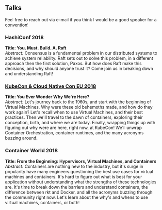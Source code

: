 <h2> Talks </h2>
<body> Feel free to reach out via e-mail if you think I would be a good speaker for a convention! </body><br>
<h3> HashiConf 2018 </h3>
<body> <b>Title: You. Must. Build. A. Raft </b> <br>
<i>Abstract:</i> Consensus is a fundamental problem in our distributed systems to achieve system reliability. Raft sets out to solve this problem, in a different approach then the first solution, Paxos. But how does Raft make this decisions, and why should anyone trust it? Come join us in breaking down and understanding Raft! </body>


<h3><a href = "https://www.youtube.com/watch?v=ZHYFDV3XKQ4"> KubeCon & Cloud Native Con EU 2018 </a></h3>
<body><b> Title:  You Ever Wonder Why We're Here? </b><br>
<i>Abstract:</i> Let's journey back to the 1960s, and start with the beginning of Virtual Machines. Why were these old behemoths made, and how do they work again? Let's recall when to use Virtual Machines, and their best practices. Then we'll travel to the dawn of containers, exploring their conception, birth, and where we are today. Finally, wrapping things up with figuring out why were are here, right now, at KubeCon! We'll unwrap Container Orchestration, container runtimes, and the many acronyms buzzing around.</body>

<h3> Container World 2018</h3>
<body> <b> Title:  From the Beginning: Hypervisors, Virtual Machines, and Containers </b><br>
<i> Abstract: </i> Containers are nothing new to the industry, but it's surge in popularity have many engineers questioning the best use cases for virtual machines and containers. It's hard to figure out what is best for your application without understanding what the strengths of these technologies are. It's time to break down the barriers and understand containers, the difference between rkt and Docker, and all the acronyms buzzing through the community right now. Let's learn about the why's and whens to use virtual machines, containers, or both! </body>


